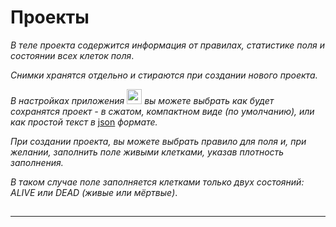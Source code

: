 # Проекты

*В теле проекта содержится информация от правилах, статистике поля и состоянии всех клеток поля*.

*Снимки хранятся отдельно и стираются при создании нового проекта.*

*В настройках приложения* <img src="qrc:/resources/img/setup.svg" height="24"/> 
*вы можете выбрать как будет сохранятся проект - в сжатом, компактном виде (по умолчанию), или как простой текст в* [json](https://en.wikipedia.org/wiki/JSON) *формате.* 

*При создании проекта, вы можете выбрать правило для поля и, при желании, заполнить поле живыми клетками, указав плотность заполнения.*

*В таком случае поле заполняется клетками только двух состояний: ALIVE или DEAD (живые или мёртвые)*.

##  

##  

 ---
